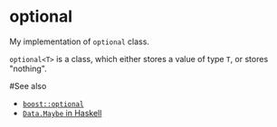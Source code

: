 # optional
My implementation of ```optional``` class.

```optional<T>``` is a class, which either stores a value of type ```T```, or stores "nothing".

#See also
- [```boost::optional```](https://github.com/boostorg/optional)
- [```Data.Maybe``` in Haskell](https://hackage.haskell.org/package/base-4.8.1.0/docs/Data-Maybe.html)

